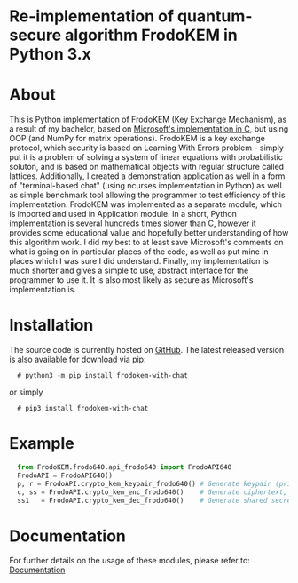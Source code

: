 # Re-implementation of quantum-secure algorithm FrodoKEM in Python 3.x

# About

This is Python implementation of FrodoKEM (Key Exchange Mechanism), as a result of my bachelor, based on [Microsoft's implementation in C](https://github.com/Microsoft/PQCrypto-LWEKE/), but using OOP (and NumPy for matrix operations). FrodoKEM is a key exchange protocol, which security is based on Learning With Errors problem - simply put it is a problem of solving a system of linear equations with probabilistic soluton, and is based on mathematical objects with regular structure called lattices. Additionally, I created a demonstration application as well in a form of "terminal-based chat" (using ncurses implementation in Python) as well as simple benchmark tool allowing the programmer to test efficiency of this implementation. FrodoKEM was implemented as a separate module, which is imported and used in Application module. In a short, Python implementation is several hundreds times slower than C, however it provides some educational value and hopefully better understanding of how this algorithm work. I did my best to at least save Microsoft's comments on what is going on in particular places of the code, as well as put mine in places which I was sure I did understand. Finally, my implementation is much shorter and gives a simple to use, abstract interface for the programmer to use it. It is also most likely as secure as Microsoft's implementation is. 



# Installation 
The source code is currently hosted on [GitHub](https://github.com/PrzemyslawSamsel/AgainstQuantum).
The latest released version is also available for download via pip: 

```
  # python3 -m pip install frodokem-with-chat
```

or simply

```
  # pip3 install frodokem-with-chat
```

# Example 
```python
  from FrodoKEM.frodo640.api_frodo640 import FrodoAPI640
  FrodoAPI = FrodoAPI640()
  p, r = FrodoAPI.crypto_kem_keypair_frodo640() # Generate keypair (priv, public)
  c, ss = FrodoAPI.crypto_kem_enc_frodo640()    # Generate ciphertext, shared secret => Party B
  ss1   = FrodoAPI.crypto_kem_dec_frodo640()    # Generate shared secret based on ciphertext => Party A
```

# Documentation 
For further details on the usage of these modules, please refer to: [Documentation](https://github.com/PrzemyslawSamsel/AgainstQuantum/)